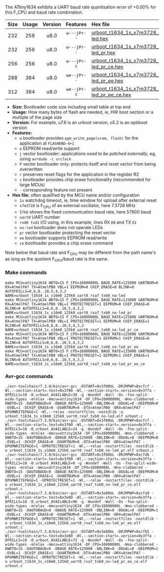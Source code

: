 The ATtiny1634 exhibits a UART baud rate quantisation error of +0.00% for this F_CPU and baud rate combination.

|Size|Usage|Version|Features|Hex file|
|:-:|:-:|:-:|:-:|:--|
|232|256|u8.0|`w---jPr--`|[urboot_t1634_1s_x7m3728_57k6_uart0_rxa7_txb0_no-led.hex](https://raw.githubusercontent.com/stefanrueger/urboot.hex/main/mcus/attiny1634/watchdog_1_s/external_oscillator_x/%2B7m372800_hz/%2B%2B57k6_baud/uart0_rxa7_txb0/no-led/urboot_t1634_1s_x7m3728_57k6_uart0_rxa7_txb0_no-led.hex)|
|232|256|u8.0|`w---jPr--`|[urboot_t1634_1s_x7m3728_57k6_uart0_rxa7_txb0_no-led_pr.hex](https://raw.githubusercontent.com/stefanrueger/urboot.hex/main/mcus/attiny1634/watchdog_1_s/external_oscillator_x/%2B7m372800_hz/%2B%2B57k6_baud/uart0_rxa7_txb0/no-led/urboot_t1634_1s_x7m3728_57k6_uart0_rxa7_txb0_no-led_pr.hex)|
|256|256|u8.0|`w---jPr-c`|[urboot_t1634_1s_x7m3728_57k6_uart0_rxa7_txb0_no-led_pr_ce.hex](https://raw.githubusercontent.com/stefanrueger/urboot.hex/main/mcus/attiny1634/watchdog_1_s/external_oscillator_x/%2B7m372800_hz/%2B%2B57k6_baud/uart0_rxa7_txb0/no-led/urboot_t1634_1s_x7m3728_57k6_uart0_rxa7_txb0_no-led_pr_ce.hex)|
|288|384|u8.0|`we--jPr--`|[urboot_t1634_1s_x7m3728_57k6_uart0_rxa7_txb0_no-led_pr_ee.hex](https://raw.githubusercontent.com/stefanrueger/urboot.hex/main/mcus/attiny1634/watchdog_1_s/external_oscillator_x/%2B7m372800_hz/%2B%2B57k6_baud/uart0_rxa7_txb0/no-led/urboot_t1634_1s_x7m3728_57k6_uart0_rxa7_txb0_no-led_pr_ee.hex)|
|312|384|u8.0|`we--jPr-c`|[urboot_t1634_1s_x7m3728_57k6_uart0_rxa7_txb0_no-led_pr_ee_ce.hex](https://raw.githubusercontent.com/stefanrueger/urboot.hex/main/mcus/attiny1634/watchdog_1_s/external_oscillator_x/%2B7m372800_hz/%2B%2B57k6_baud/uart0_rxa7_txb0/no-led/urboot_t1634_1s_x7m3728_57k6_uart0_rxa7_txb0_no-led_pr_ee_ce.hex)|

- **Size:** Bootloader code size including small table at top end
- **Usage:** How many bytes of flash are needed, ie, HW boot section or a multiple of the page size
- **Version:** For example, u7.6 is an urboot version, o5.2 is an optiboot version
- **Features:**
  + `w` bootloader provides `pgm_write_page(sram, flash)` for the application at `FLASHEND-4+1`
  + `e` EEPROM read/write support
  + `j` vector bootloader: applications *need to be patched externally*, eg, using `avrdude -c urclock`
  + `P` vector bootloader only: protects itself and reset vector from being overwritten
  + `r` preserves reset flags for the application in the register R2
  + `c` bootloader provides chip erase functionality (recommended for large MCUs)
  + `-` corresponding feature not present
- **Hex file:** often qualified by the MCU name and/or configuration
  + `1s` watchdog timeout, ie, time window for upload after external reset
  + `x7m3728` is F<sub>CPU</sub> of an external oscillator, here 7.3728 MHz
  + `57k6` shows the fixed communication baud rate, here 57600 baud
  + `uart0` UART number
  + `rxd0 txd1` I/O using, in this example, lines RX `D0` and TX `D1`
  + `no-led` bootloader does not operate LEDs
  + `pr` vector bootloader protecting the reset vector
  + `ee` bootloader supports EEPROM read/write
  + `ce` bootloader provides a chip erase command


Note below that baud rate and F<sub>CPU</sub> may be different from the path name's as long as the quotient F<sub>CPU</sub>/baud rate is the same.

### Make commands
```
make MCU=attiny1634 WDTO=1S F_CPU=16000000L BAUD_RATE=125000 UARTNUM=0 RX=AtmelPA7 TX=AtmelPB0 VBL=1 EEPROM=0 CHIP_ERASE=0 BLINK=0 AUTOFRILLS=0,6,8..10,5,4,3,2 NAME=urboot_t1634_1s_x16m0_125k0_uart0_rxa7_txb0_no-led
make MCU=attiny1634 WDTO=1S F_CPU=16000000L BAUD_RATE=125000 UARTNUM=0 RX=AtmelPA7 TX=AtmelPB0 VBL=1 PROTECTRESET=1 EEPROM=0 CHIP_ERASE=0 BLINK=0 AUTOFRILLS=0,6,8..10,5,4,3,2 NAME=urboot_t1634_1s_x16m0_125k0_uart0_rxa7_txb0_no-led_pr
make MCU=attiny1634 WDTO=1S F_CPU=16000000L BAUD_RATE=125000 UARTNUM=0 RX=AtmelPA7 TX=AtmelPB0 VBL=1 PROTECTRESET=1 EEPROM=0 CHIP_ERASE=1 BLINK=0 AUTOFRILLS=0,6,8..10,5,4,3,2 NAME=urboot_t1634_1s_x16m0_125k0_uart0_rxa7_txb0_no-led_pr_ce
make MCU=attiny1634 WDTO=1S F_CPU=16000000L BAUD_RATE=125000 UARTNUM=0 RX=AtmelPA7 TX=AtmelPB0 VBL=1 PROTECTRESET=1 EEPROM=1 CHIP_ERASE=0 BLINK=0 AUTOFRILLS=0,6,8..10,5,4,3,2 NAME=urboot_t1634_1s_x16m0_125k0_uart0_rxa7_txb0_no-led_pr_ee
make MCU=attiny1634 WDTO=1S F_CPU=16000000L BAUD_RATE=125000 UARTNUM=0 RX=AtmelPA7 TX=AtmelPB0 VBL=1 PROTECTRESET=1 EEPROM=1 CHIP_ERASE=1 BLINK=0 AUTOFRILLS=0,6,8..10,5,4,3,2 NAME=urboot_t1634_1s_x16m0_125k0_uart0_rxa7_txb0_no-led_pr_ee_ce
```

### Avr-gcc commands
```
./avr-toolchain/7.3.0/bin/avr-gcc -DSTART=0x3f00UL -DRJMPWP=0xcfcf -Wl,--section-start=.text=0x3f00 -Wl,--section-start=.version=0x3ffa -DFRILLS=10 -D_urboot_AVAILABLE=38 -g -Wundef -Wall -Os -fno-split-wide-types -mrelax -mmcu=attiny1634 -DF_CPU=16000000L -Wno-clobbered -DWDTO=1S -DAUTOBAUD=0 -DBAUD_RATE=125000 -DBLINK=0 -DDUAL=0 -DEEPROM=0 -DVBL=1 -DCHIP_ERASE=0 -DUARTNUM=0 -DTX=AtmelPB0 -DRX=AtmelPA7 -DPGMWRITEPAGE=1 -Wl,--relax -nostartfiles -nostdlib -o urboot_t1634_1s_x16m0_125k0_uart0_rxa7_txb0_no-led.elf urboot.c
./avr-toolchain/7.3.0/bin/avr-gcc -DSTART=0x3f00UL -DRJMPWP=0xcfcf -Wl,--section-start=.text=0x3f00 -Wl,--section-start=.version=0x3ffa -DFRILLS=10 -D_urboot_AVAILABLE=24 -g -Wundef -Wall -Os -fno-split-wide-types -mrelax -mmcu=attiny1634 -DF_CPU=16000000L -Wno-clobbered -DWDTO=1S -DAUTOBAUD=0 -DBAUD_RATE=125000 -DBLINK=0 -DDUAL=0 -DEEPROM=0 -DVBL=1 -DCHIP_ERASE=0 -DUARTNUM=0 -DTX=AtmelPB0 -DRX=AtmelPA7 -DPGMWRITEPAGE=1 -DPROTECTRESET=1 -Wl,--relax -nostartfiles -nostdlib -o urboot_t1634_1s_x16m0_125k0_uart0_rxa7_txb0_no-led_pr.elf urboot.c
./avr-toolchain/7.3.0/bin/avr-gcc -DSTART=0x3f00UL -DRJMPWP=0xcfdb -Wl,--section-start=.text=0x3f00 -Wl,--section-start=.version=0x3ffa -DFRILLS=10 -D_urboot_AVAILABLE=0 -g -Wundef -Wall -Os -fno-split-wide-types -mrelax -mmcu=attiny1634 -DF_CPU=16000000L -Wno-clobbered -DWDTO=1S -DAUTOBAUD=0 -DBAUD_RATE=125000 -DBLINK=0 -DDUAL=0 -DEEPROM=0 -DVBL=1 -DCHIP_ERASE=1 -DUARTNUM=0 -DTX=AtmelPB0 -DRX=AtmelPA7 -DPGMWRITEPAGE=1 -DPROTECTRESET=1 -Wl,--relax -nostartfiles -nostdlib -o urboot_t1634_1s_x16m0_125k0_uart0_rxa7_txb0_no-led_pr_ce.elf urboot.c
./avr-toolchain/7.3.0/bin/avr-gcc -DSTART=0x3e80UL -DRJMPWP=0xcfa9 -Wl,--section-start=.text=0x3e80 -Wl,--section-start=.version=0x3ffa -DFRILLS=10 -D_urboot_AVAILABLE=96 -g -Wundef -Wall -Os -fno-split-wide-types -mrelax -mmcu=attiny1634 -DF_CPU=16000000L -Wno-clobbered -DWDTO=1S -DAUTOBAUD=0 -DBAUD_RATE=125000 -DBLINK=0 -DDUAL=0 -DEEPROM=1 -DVBL=1 -DCHIP_ERASE=0 -DUARTNUM=0 -DTX=AtmelPB0 -DRX=AtmelPA7 -DPGMWRITEPAGE=1 -DPROTECTRESET=1 -Wl,--relax -nostartfiles -nostdlib -o urboot_t1634_1s_x16m0_125k0_uart0_rxa7_txb0_no-led_pr_ee.elf urboot.c
./avr-toolchain/7.3.0/bin/avr-gcc -DSTART=0x3e80UL -DRJMPWP=0xcfb5 -Wl,--section-start=.text=0x3e80 -Wl,--section-start=.version=0x3ffa -DFRILLS=10 -D_urboot_AVAILABLE=72 -g -Wundef -Wall -Os -fno-split-wide-types -mrelax -mmcu=attiny1634 -DF_CPU=16000000L -Wno-clobbered -DWDTO=1S -DAUTOBAUD=0 -DBAUD_RATE=125000 -DBLINK=0 -DDUAL=0 -DEEPROM=1 -DVBL=1 -DCHIP_ERASE=1 -DUARTNUM=0 -DTX=AtmelPB0 -DRX=AtmelPA7 -DPGMWRITEPAGE=1 -DPROTECTRESET=1 -Wl,--relax -nostartfiles -nostdlib -o urboot_t1634_1s_x16m0_125k0_uart0_rxa7_txb0_no-led_pr_ee_ce.elf urboot.c
```

